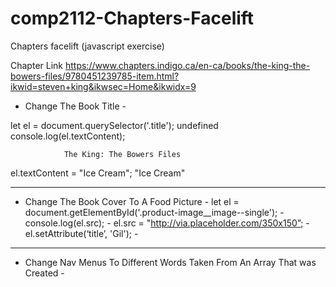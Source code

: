 # comp2112-Chapters-Facelift
Chapters facelift (javascript exercise)



Chapter Link
https://www.chapters.indigo.ca/en-ca/books/the-king-the-bowers-files/9780451239785-item.html?ikwid=steven+king&ikwsec=Home&ikwidx=9


- Change The Book Title -

let el = document.querySelector('.title');
undefined
console.log(el.textContent);

                The King: The Bowers Files  
                
el.textContent = "Ice Cream";
"Ice Cream"

---------------------------------------------------


- Change The Book Cover To A Food Picture -
let el = document.getElementById('.product-image__image--single'); -
console.log(el.src); -
el.src = "http://via.placeholder.com/350x150”; -
el.setAttribute(‘title’, 'Gil'); -


---------------------------------------------------


- Change Nav Menus To Different Words Taken From An Array That was Created -






